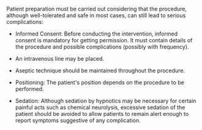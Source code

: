 Patient preparation must be carried out considering that the procedure, although well-tolerated and safe in most cases, can still lead to serious complications:

- Informed Consent: Before conducting the intervention, informed consent is mandatory for getting permission. It must contain details of the procedure and possible complications (possibly with frequency).

- An intravenous line may be placed.

- Aseptic technique should be maintained throughout the procedure.

- Positioning: The patient's position depends on the procedure to be performed.

- Sedation: Although sedation by hypnotics may be necessary for certain painful acts such as chemical neurolysis, excessive sedation of the patient should be avoided to allow patients to remain alert enough to report symptoms suggestive of any complication.